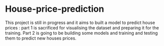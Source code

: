 # House-price-prediction

This project is still in progress and it aims to built a model to predict house prices :
part 1 is sacrificed for visualising the dataset and preparing it for the training.
Part 2 is going to be building some models and training and testing them to predict new houses prices.
